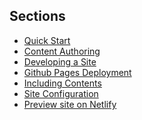 ## Sections
- <a href="{{baseUrl}}/userGuide/userQuickStart.html">Quick Start</a>
- <a href="{{baseUrl}}/userGuide/contentAuthoring.html">Content Authoring</a>
- <a href="{{baseUrl}}/userGuide/developingASite.html">Developing a Site</a>
- <a href="{{baseUrl}}/userGuide/ghpagesDeployment.html">Github Pages Deployment</a>
- <a href="{{baseUrl}}/userGuide/includingContents.html">Including Contents</a>
- <a href="{{baseUrl}}/userGuide/siteConfiguration.html">Site Configuration</a>
- <a href="{{baseUrl}}/userGuide/netlifyPreview.html">Preview site on Netlify</a>
